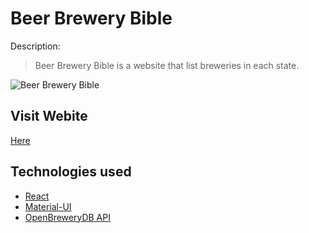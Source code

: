 # Beer Brewery Bible

Description:

> Beer Brewery Bible is a website that list breweries in each state.

![Beer Brewery Bible](brewerySite.png)

## Visit Webite

[Here](https://github.com/Tobias2023/beer-brewery-bible)

## Technologies used

- [React](https://reactjs.org/docs/getting-started.html)
- [Material-UI](https://material-ui.com/)
- [OpenBreweryDB API](https://www.openbrewerydb.org/)
